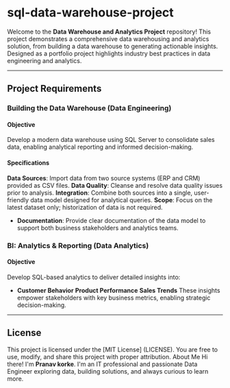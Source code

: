 # sql-data-warehouse-project
Welcome to the **Data Warehouse and Analytics Project** repository!
This project demonstrates a comprehensive data warehousing and analytics solution, from building a data warehouse to generating actionable insights. Designed as a portfolio project highlights industry best practices in data engineering and analytics.

---

## Project Requirements
### Building the Data Warehouse (Data Engineering)
#### Objective
Develop a modern data warehouse using SQL Server to consolidate sales data, enabling analytical reporting and informed decision-making.
#### Specifications
**Data Sources**: Import data from two source systems (ERP and CRM) provided as CSV files.
**Data Quality**: Cleanse and resolve data quality issues prior to analysis.
**Integration**: Combine both sources into a single, user-friendly data model designed for analytical queries.
**Scope**: Focus on the latest dataset only; historization of data is not required.
- **Documentation**: Provide clear documentation of the data model to support both business stakeholders and analytics teams.
### BI: Analytics & Reporting (Data Analytics)
#### Objective
Develop SQL-based analytics to deliver detailed insights into:
- **Customer Behavior**
**Product Performance**
**Sales Trends**
These insights empower stakeholders with key business metrics, enabling strategic decision-making.

---

## License
This project is licensed under the [MIT License] (LICENSE). You are free to use, modify, and share this project with proper attribution.
About Me
Hi there! I'm **Pranav korke**. I'm an IT professional and passionate Data Engineer exploring data, building solutions, and always curious to learn more.
